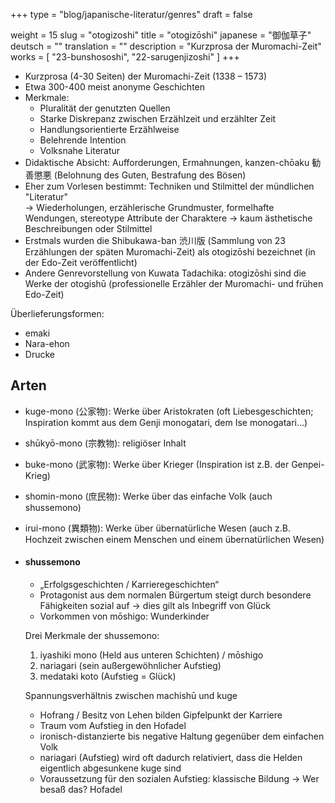 +++
type = "blog/japanische-literatur/genres"
draft = false

weight = 15
slug = "otogizoshi"
title = "otogizōshi"
japanese = "御伽草子"
deutsch = ""
translation = ""
description = "Kurzprosa der Muromachi-Zeit"
works = [
  "23-bunshososhi",
  "22-sarugenjizoshi"
]
+++

- Kurzprosa (4-30 Seiten) der Muromachi-Zeit (1338 – 1573)
- Etwa 300-400 meist anonyme Geschichten
- Merkmale:
  - Pluralität der genutzten Quellen
  - Starke Diskrepanz zwischen Erzählzeit und erzählter Zeit
  - Handlungsorientierte Erzählweise
  - Belehrende Intention
  - Volksnahe Literatur
- Didaktische Absicht: Aufforderungen, Ermahnungen, kanzen-chōaku 勧善懲悪 (Belohnung des Guten, Bestrafung des Bösen)
- Eher zum Vorlesen bestimmt: Techniken und Stilmittel der mündlichen "Literatur"  
  -> Wiederholungen, erzählerische Grundmuster, formelhafte Wendungen, stereotype Attribute der Charaktere -> kaum ästhetische Beschreibungen oder Stilmittel
- Erstmals wurden die Shibukawa-ban 渋川版 (Sammlung von 23 Erzählungen der späten Muromachi-Zeit) als otogizōshi bezeichnet (in der Edo-Zeit veröffentlicht)
- Andere Genrevorstellung von Kuwata Tadachika: otogizōshi sind die Werke der otogishū (professionelle Erzähler der Muromachi- und frühen Edo-Zeit)

Überlieferungsformen:

- emaki
- Nara-ehon
- Drucke

## Arten

- kuge-mono (公家物): Werke über Aristokraten (oft Liebesgeschichten; Inspiration kommt aus dem Genji monogatari, dem Ise monogatari…)
- shūkyō-mono (宗教物): religiöser Inhalt
- buke-mono (武家物): Werke über Krieger (Inspiration ist z.B. der Genpei-Krieg)
- shomin-mono (庶民物): Werke über das einfache Volk (auch shussemono)
- irui-mono (異類物): Werke über übernatürliche Wesen (auch z.B. Hochzeit zwischen einem Menschen und einem übernatürlichen Wesen)

- #### shussemono

  - „Erfolgsgeschichten / Karrieregeschichten“
  - Protagonist aus dem normalen Bürgertum steigt durch besondere Fähigkeiten sozial auf -> dies gilt als Inbegriff von Glück
  - Vorkommen von mōshigo: Wunderkinder

  Drei Merkmale der shussemono:
  1. iyashiki mono (Held aus unteren Schichten) / mōshigo
  2. nariagari (sein außergewöhnlicher Aufstieg)
  3. medataki koto (Aufstieg = Glück)

  Spannungsverhältnis zwischen machishū und kuge
  - Hofrang / Besitz von Lehen bilden Gipfelpunkt der Karriere
  - Traum vom Aufstieg in den Hofadel
  - ironisch-distanzierte bis negative Haltung gegenüber dem einfachen Volk
  - nariagari (Aufstieg) wird oft dadurch relativiert, dass die Helden eigentlich abgesunkene kuge sind
  - Voraussetzung für den sozialen Aufstieg: klassische Bildung -> Wer besaß das? Hofadel
